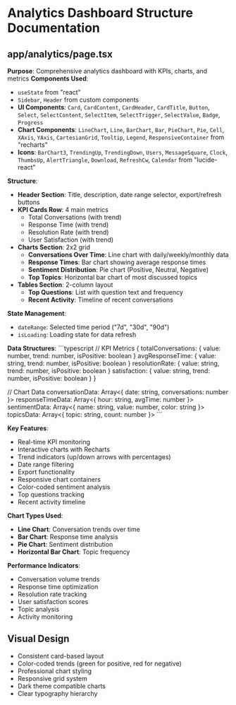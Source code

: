 # Analytics Dashboard Structure Documentation

## app/analytics/page.tsx
**Purpose**: Comprehensive analytics dashboard with KPIs, charts, and metrics
**Components Used**:
- `useState` from "react"
- `Sidebar`, `Header` from custom components
- **UI Components**: `Card`, `CardContent`, `CardHeader`, `CardTitle`, `Button`, `Select`, `SelectContent`, `SelectItem`, `SelectTrigger`, `SelectValue`, `Badge`, `Progress`
- **Chart Components**: `LineChart`, `Line`, `BarChart`, `Bar`, `PieChart`, `Pie`, `Cell`, `XAxis`, `YAxis`, `CartesianGrid`, `Tooltip`, `Legend`, `ResponsiveContainer` from "recharts"
- **Icons**: `BarChart3`, `TrendingUp`, `TrendingDown`, `Users`, `MessageSquare`, `Clock`, `ThumbsUp`, `AlertTriangle`, `Download`, `RefreshCw`, `Calendar` from "lucide-react"

**Structure**:
- **Header Section**: Title, description, date range selector, export/refresh buttons
- **KPI Cards Row**: 4 main metrics
  - Total Conversations (with trend)
  - Response Time (with trend)
  - Resolution Rate (with trend)
  - User Satisfaction (with trend)
- **Charts Section**: 2x2 grid
  - **Conversations Over Time**: Line chart with daily/weekly/monthly data
  - **Response Times**: Bar chart showing average response times
  - **Sentiment Distribution**: Pie chart (Positive, Neutral, Negative)
  - **Top Topics**: Horizontal bar chart of most discussed topics
- **Tables Section**: 2-column layout
  - **Top Questions**: List with question text and frequency
  - **Recent Activity**: Timeline of recent conversations

**State Management**:
- `dateRange`: Selected time period ("7d", "30d", "90d")
- `isLoading`: Loading state for data refresh

**Data Structures**:
\`\`\`typescript
// KPI Metrics
{
  totalConversations: { value: number, trend: number, isPositive: boolean }
  avgResponseTime: { value: string, trend: number, isPositive: boolean }
  resolutionRate: { value: string, trend: number, isPositive: boolean }
  satisfaction: { value: string, trend: number, isPositive: boolean }
}

// Chart Data
conversationData: Array<{ date: string, conversations: number }>
responseTimeData: Array<{ hour: string, avgTime: number }>
sentimentData: Array<{ name: string, value: number, color: string }>
topicsData: Array<{ topic: string, count: number }>
\`\`\`

**Key Features**:
- Real-time KPI monitoring
- Interactive charts with Recharts
- Trend indicators (up/down arrows with percentages)
- Date range filtering
- Export functionality
- Responsive chart containers
- Color-coded sentiment analysis
- Top questions tracking
- Recent activity timeline

**Chart Types Used**:
- **Line Chart**: Conversation trends over time
- **Bar Chart**: Response time analysis
- **Pie Chart**: Sentiment distribution
- **Horizontal Bar Chart**: Topic frequency

**Performance Indicators**:
- Conversation volume trends
- Response time optimization
- Resolution rate tracking
- User satisfaction scores
- Topic analysis
- Activity monitoring

## Visual Design
- Consistent card-based layout
- Color-coded trends (green for positive, red for negative)
- Professional chart styling
- Responsive grid system
- Dark theme compatible charts
- Clear typography hierarchy
